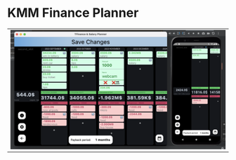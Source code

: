 # KMM Finance Planner


<table style= padding:10px">
  <tr>
    <td>  <img src="./demo/demo3.png"  alt="1" width = 800px > </td>
  </tr>
</table>